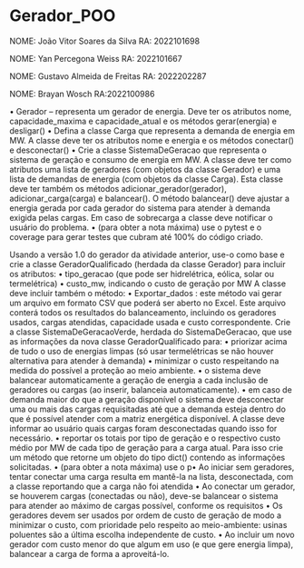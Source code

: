 # Gerador_POO
NOME: João Vitor Soares da Silva
RA: 2022101698

NOME: Yan Percegona Weiss
RA: 2022101667

NOME: Gustavo Almeida de Freitas
RA: 2022202287

NOME: Brayan Wosch
RA:2022100986

• Gerador – representa um gerador de energia. Deve ter os atributos nome,
capacidade_maxima e capacidade_atual e os métodos gerar(energia) e
desligar()
• Defina a classe Carga que representa a demanda de energia em MW. A classe deve ter os
atributos nome e energia e os métodos conectar() e desconectar()
• Crie a classe SistemaDeGeracao que representa o sistema de geração e consumo de
energia em MW. A classe deve ter como atributos uma lista de geradores (com objetos da
classe Gerador) e uma lista de demandas de energia (com objetos da classe Carga). Esta
classe deve ter também os métodos adicionar_gerador(gerador),
adicionar_carga(carga) e balancear(). O método balancear() deve ajustar
a energia gerada por cada gerador do sistema para atender à demanda exigida pelas cargas.
Em caso de sobrecarga a classe deve notificar o usuário do problema.
• (para obter a nota máxima) use o pytest e o coverage para gerar testes que cubram até
100% do código criado.

Usando a versão 1.0 do gerador da atividade anterior, use-o como base e crie a classe
GeradorQualificado (herdada da classe Gerador) para incluir os atributos:
• tipo_geracao (que pode ser hidrelétrica, eólica, solar ou termelétrica)
• custo_mw, indicando o custo de geração por MW
A classe deve incluir também o método:
• Exportar_dados : este método vai gerar um arquivo em formato CSV que poderá ser
aberto no Excel. Este arquivo conterá todos os resultados do balanceamento, incluindo os
geradores usados, cargas atendidas, capacidade usada e custo correspondente.
Crie a classe SistemaDeGeracaoVerde, herdada do SistemaDeGeracao, que use as
informações da nova classe GeradorQualificado para:
• priorizar acima de tudo o uso de energias limpas (só usar termelétricas se não houver
alternativa para atender à demanda)
• minimizar o custo respeitando na medida do possível a proteção ao meio ambiente.
• o sistema deve balancear automaticamente a geração de energia a cada inclusão de geradores
ou cargas (ao inserir, balanceia automaticamente).
• em caso de demanda maior do que a geração disponível o sistema deve desconectar uma ou
mais das cargas requisitadas até que a demanda esteja dentro do que é possível atender com
a matriz energética disponível. A classe deve informar ao usuário quais cargas foram
desconectadas quando isso for necessário.
• reportar os totais por tipo de geração e o respectivo custo médio por MW de cada tipo de
geração para a carga atual. Para isso crie um método que retorne um objeto do tipo dict()
contendo as informações solicitadas.
• (para obter a nota máxima) use o p•
Ao iniciar sem geradores, tentar conectar uma carga resulta em mantê-la na lista,
desconectada, com a classe reportando que a carga não foi atendida
• Ao conectar um gerador, se houverem cargas (conectadas ou não), deve-se balancear o
sistema para atender ao máximo de cargas possível, conforme os requisitos
• Os geradores devem ser usados por ordem de custo de geração de modo a minimizar o
custo, com prioridade pelo respeito ao meio-ambiente: usinas poluentes são a última escolha
independente de custo.
• Ao incluir um novo gerador com custo menor do que algum em uso (e que gere energia
limpa), balancear a carga de forma a aproveitá-lo.

